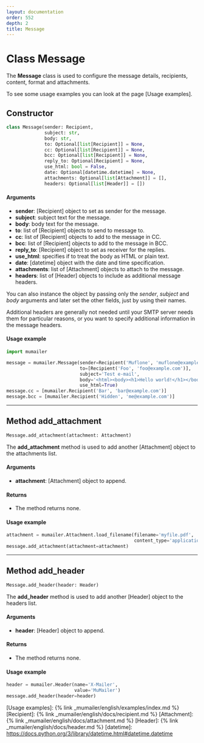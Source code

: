 ```yaml
---
layout: documentation
order: 552
depth: 2
title: Message
---
```


# Class Message

The **Message** class is used to configure the message details, recipients,
content, format and attachments.

To see some usage examples you can look at the page
[Usage examples].

## Constructor

```python
class Message(sender: Recipient,
              subject: str,
              body: str,
              to: Optional[list[Recipient]] = None,
              cc: Optional[list[Recipient]] = None,
              bcc: Optional[list[Recipient]] = None,
              reply_to: Optional[Recipient] = None,
              use_html: bool = False,
              date: Optional[datetime.datetime] = None,
              attachments: Optional[list[Attachment]] = [],
              headers: Optional[list[Header]] = [])
```

#### Arguments

- **sender**: [Recipient] object to set as sender for the message.
- **subject**: subject text for the message.
- **body**: body text for the message.
- **to**: list of [Recipient] objects to send to message to.
- **cc**: list of [Recipient] objects to add to the message in CC.
- **bcc**: list of [Recipient] objects to add to the message in BCC.
- **reply_to**: [Recipient] object to set as receiver for the replies.
- **use_html**: specifies if to treat the body as HTML or plain text.
- **date**: [datetime] object with the date and time specification.
- **attachments**: list of [Attachment] objects to attach to the message.
- **headers**: list of [Header] objects to include as additional message
  headers.

You can also instance the object by passing only the *sender*, *subject* and
*body* arguments and later set the other fields, just by using their names.

Additional headers are generally not needed until your SMTP server needs them
for particular reasons, or you want to specify additional information in the
message headers.

#### Usage example

```python
import mumailer

message = mumailer.Message(sender=Recipient('Muflone', 'muflone@example.com'),
                           to=[Recipient('Foo', 'foo@example.com')],
                           subject='Test e-mail',
                           body='<html><body><h1>Hello world!</h1></body></html>',
                           use_html=True)
message.cc = [mumailer.Recipient('Bar', 'bar@example.com')]
message.bcc = [mumailer.Recipient('Hidden', 'me@example.com')]
```

---

## Method add_attachment

```python
Message.add_attachment(attachment: Attachment)
```

The **add_attachment** method is used to add another [Attachment] object to
the attachments list.

#### Arguments

- **attachment**: [Attachment] object to append.

#### Returns

- The method returns none.

#### Usage example

```python
attachment = mumailer.Attachment.load_filename(filename='myfile.pdf',
                                               content_type='application/pdf')
message.add_attachment(attachment=attachment)
```

---

## Method add_header

```python
Message.add_header(header: Header)
```

The **add_header** method is used to add another [Header] object to
the headers list.

#### Arguments

- **header**: [Header] object to append.

#### Returns

- The method returns none.

#### Usage example

```python
header = mumailer.Header(name='X-Mailer',
                         value='MuMailer')
message.add_header(header=header)
```

[Usage examples]: {% link _mumailer/english/examples/index.md %}
[Recipient]: {% link _mumailer/english/docs/recipient.md %}
[Attachment]: {% link _mumailer/english/docs/attachment.md %}
[Header]: {% link _mumailer/english/docs/header.md %}
[datetime]: https://docs.python.org/3/library/datetime.html#datetime.datetime
